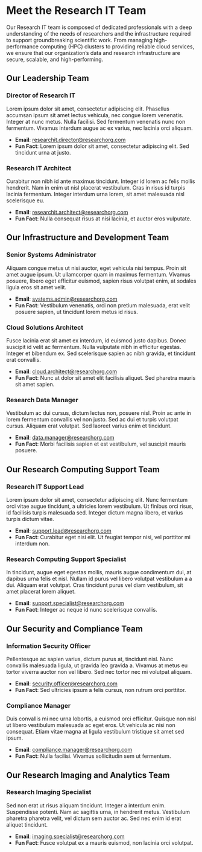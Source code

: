 # Meet the Research IT Team

Our Research IT team is composed of dedicated professionals with a deep understanding of the needs of researchers and the infrastructure required to support groundbreaking scientific work. From managing high-performance computing (HPC) clusters to providing reliable cloud services, we ensure that our organization’s data and research infrastructure are secure, scalable, and high-performing.

## Our Leadership Team

### **Director of Research IT**

Lorem ipsum dolor sit amet, consectetur adipiscing elit. Phasellus accumsan ipsum sit amet lectus vehicula, nec congue lorem venenatis. Integer at nunc metus. Nulla facilisi. Sed fermentum venenatis nunc non fermentum. Vivamus interdum augue ac ex varius, nec lacinia orci aliquam.

- **Email**: researchit.director@researchorg.com
- **Fun Fact**: Lorem ipsum dolor sit amet, consectetur adipiscing elit. Sed tincidunt urna at justo.

### **Research IT Architect**

Curabitur non nibh id ante maximus tincidunt. Integer id lorem ac felis mollis hendrerit. Nam in enim ut nisl placerat vestibulum. Cras in risus id turpis lacinia fermentum. Integer interdum urna lorem, sit amet malesuada nisl scelerisque eu.

- **Email**: researchit.architect@researchorg.com
- **Fun Fact**: Nulla consequat risus at nisi lacinia, et auctor eros vulputate.

## Our Infrastructure and Development Team

### **Senior Systems Administrator**

Aliquam congue metus ut nisi auctor, eget vehicula nisi tempus. Proin sit amet augue ipsum. Ut ullamcorper quam in maximus fermentum. Vivamus posuere, libero eget efficitur euismod, sapien risus volutpat enim, at sodales ligula eros sit amet velit.

- **Email**: systems.admin@researchorg.com
- **Fun Fact**: Vestibulum venenatis, orci non pretium malesuada, erat velit posuere sapien, ut tincidunt lorem metus id risus.

### **Cloud Solutions Architect**

Fusce lacinia erat sit amet ex interdum, id euismod justo dapibus. Donec suscipit id velit ac fermentum. Nulla vulputate nibh in efficitur egestas. Integer et bibendum ex. Sed scelerisque sapien ac nibh gravida, et tincidunt erat convallis.

- **Email**: cloud.architect@researchorg.com
- **Fun Fact**: Nunc at dolor sit amet elit facilisis aliquet. Sed pharetra mauris sit amet sapien.

### **Research Data Manager**

Vestibulum ac dui cursus, dictum lectus non, posuere nisl. Proin ac ante in lorem fermentum convallis vel non justo. Sed ac dui et turpis volutpat cursus. Aliquam erat volutpat. Sed laoreet varius enim et tincidunt.

- **Email**: data.manager@researchorg.com
- **Fun Fact**: Morbi facilisis sapien et est vestibulum, vel suscipit mauris posuere.

## Our Research Computing Support Team

### **Research IT Support Lead**

Lorem ipsum dolor sit amet, consectetur adipiscing elit. Nunc fermentum orci vitae augue tincidunt, a ultricies lorem vestibulum. Ut finibus orci risus, id facilisis turpis malesuada sed. Integer dictum magna libero, et varius turpis dictum vitae.

- **Email**: support.lead@researchorg.com
- **Fun Fact**: Curabitur eget nisi elit. Ut feugiat tempor nisi, vel porttitor mi interdum non.

### **Research Computing Support Specialist**

In tincidunt, augue eget egestas mollis, mauris augue condimentum dui, at dapibus urna felis et nisl. Nullam id purus vel libero volutpat vestibulum a a dui. Aliquam erat volutpat. Cras tincidunt purus vel diam vestibulum, sit amet placerat lorem aliquet.

- **Email**: support.specialist@researchorg.com
- **Fun Fact**: Integer ac neque id nunc scelerisque convallis.

## Our Security and Compliance Team

### **Information Security Officer**

Pellentesque ac sapien varius, dictum purus at, tincidunt nisl. Nunc convallis malesuada ligula, ut gravida leo gravida a. Vivamus at metus eu tortor viverra auctor non vel libero. Sed nec tortor nec mi volutpat aliquam.

- **Email**: security.officer@researchorg.com
- **Fun Fact**: Sed ultricies ipsum a felis cursus, non rutrum orci porttitor.

### **Compliance Manager**

Duis convallis mi nec urna lobortis, a euismod orci efficitur. Quisque non nisl ut libero vestibulum malesuada ac eget eros. Ut vehicula ac nisi non consequat. Etiam vitae magna at ligula vestibulum tristique sit amet sed ipsum.

- **Email**: compliance.manager@researchorg.com
- **Fun Fact**: Nulla facilisi. Vivamus sollicitudin sem ut fermentum.

## Our Research Imaging and Analytics Team

### **Research Imaging Specialist**

Sed non erat ut risus aliquam tincidunt. Integer a interdum enim. Suspendisse potenti. Nam ac sagittis urna, in hendrerit metus. Vestibulum pharetra pharetra velit, vel dictum sem auctor ac. Sed nec enim id erat aliquet tincidunt.

- **Email**: imaging.specialist@researchorg.com
- **Fun Fact**: Fusce volutpat ex a mauris euismod, non lacinia orci volutpat.

